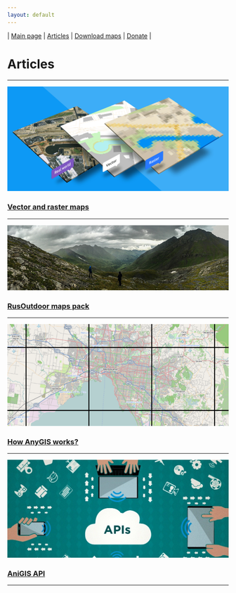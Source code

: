 ```yaml
---
layout: default
---
```


| [Main page][01] | [Articles][02] | [Download maps][03] | [Donate][04] |


[01]: https://anygis.ru/index_en
[02]: https://anygis.ru/Web/Html/Articles_en
[03]: https://anygis.ru/Web/Html/DownloadPage_en
[04]: https://www.donationalerts.com/r/nnngrach


# Articles

---

[![](/Web/Img/rastr_vector_img.png "Read article")](/Web/Html/Vektor_and_raster_en)

### [Vector and raster maps](/Web/Html/Vektor_and_raster_en)

---

[![](/Web/Img/nnngrach_zagedan.jpg "Read article")](/Web/Html/RusOutdoor_en)

### [RusOutdoor maps pack](/Web/Html/RusOutdoor_en)

---

[![](/Web/Img/Tiles.png "Read article")](/Web/Html/Description_en)

### [How AnyGIS works?](/Web/Html/Description_en)

---

[![](/Web/Img/api_preview.jpg "Read article")](/Web/Html/Api_en)

### [AniGIS API](/Web/Html/Api_en)

---


